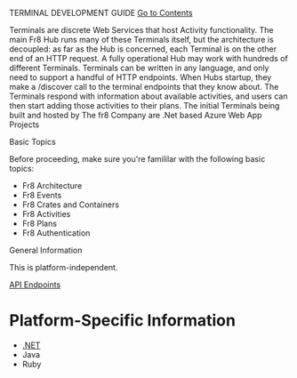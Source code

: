  TERMINAL DEVELOPMENT GUIDE
[Go to Contents](https://github.com/Fr8org/Fr8Core/blob/master/Docs/Home.md) 


Terminals are discrete Web Services that host Activity functionality.
The main Fr8 Hub runs many of these Terminals itself, but the architecture is decoupled: as far as the Hub is concerned, each Terminal is on the other end of an HTTP request. A fully operational Hub may work with hundreds of different Terminals.
Terminals can be written in any language, and only need to support a handful of HTTP endpoints. When Hubs startup, they make a /discover call to the terminal endpoints that they know about. The Terminals respond with information about available activities, and users can then start adding those activities to their plans. 
The initial Terminals being built and hosted by The fr8 Company are .Net based Azure Web App Projects


Basic Topics

Before proceeding, make sure you're famililar with the following basic topics:
*  Fr8 Architecture
*  Fr8 Events
*  Fr8 Crates and Containers
*  Fr8 Activities
*  Fr8 Plans
*  Fr8 Authentication

General Information

This is platform-independent.

[API Endpoints](https://github.com/Fr8org/Fr8Core/blob/master/Docs/ForDevelopers/DevelopmentGuides/Terminals/TerminalEndpoints.md)

Platform-Specific Information
=====
*  [.NET](https://github.com/Fr8org/Fr8Core/blob/master/Docs/ForDevelopers/DevelopmentGuides/Terminals/DevGuide_DotNet.md)
*  Java
*  Ruby
